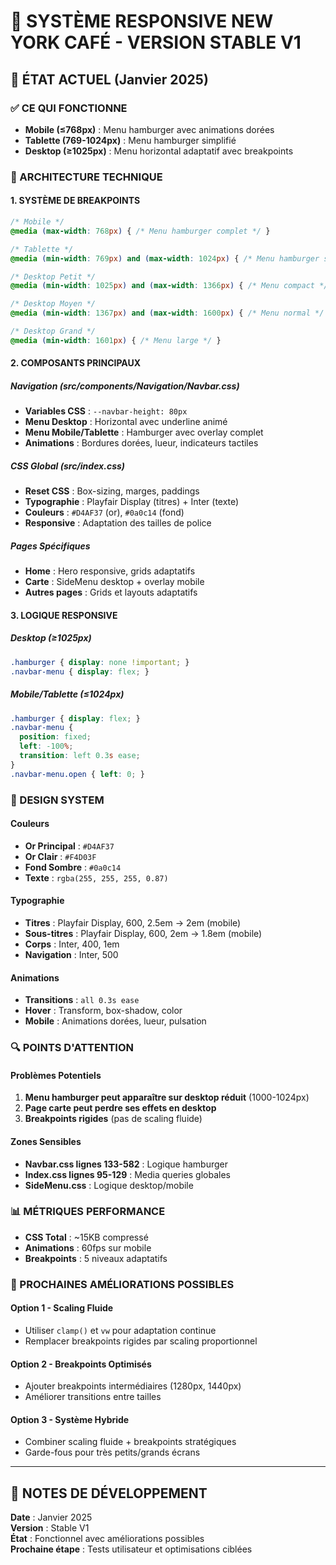 # 📱 SYSTÈME RESPONSIVE NEW YORK CAFÉ - VERSION STABLE V1

## 🎯 ÉTAT ACTUEL (Janvier 2025)

### ✅ CE QUI FONCTIONNE
- **Mobile (≤768px)** : Menu hamburger avec animations dorées
- **Tablette (769-1024px)** : Menu hamburger simplifié
- **Desktop (≥1025px)** : Menu horizontal adaptatif avec breakpoints

### 🔧 ARCHITECTURE TECHNIQUE

#### 1. **SYSTÈME DE BREAKPOINTS**
```css
/* Mobile */
@media (max-width: 768px) { /* Menu hamburger complet */ }

/* Tablette */
@media (min-width: 769px) and (max-width: 1024px) { /* Menu hamburger simplifié */ }

/* Desktop Petit */
@media (min-width: 1025px) and (max-width: 1366px) { /* Menu compact */ }

/* Desktop Moyen */
@media (min-width: 1367px) and (max-width: 1600px) { /* Menu normal */ }

/* Desktop Grand */
@media (min-width: 1601px) { /* Menu large */ }
```

#### 2. **COMPOSANTS PRINCIPAUX**

##### **Navigation (src/components/Navigation/Navbar.css)**
- **Variables CSS** : `--navbar-height: 80px`
- **Menu Desktop** : Horizontal avec underline animé
- **Menu Mobile/Tablette** : Hamburger avec overlay complet
- **Animations** : Bordures dorées, lueur, indicateurs tactiles

##### **CSS Global (src/index.css)**
- **Reset CSS** : Box-sizing, marges, paddings
- **Typographie** : Playfair Display (titres) + Inter (texte)
- **Couleurs** : `#D4AF37` (or), `#0a0c14` (fond)
- **Responsive** : Adaptation des tailles de police

##### **Pages Spécifiques**
- **Home** : Hero responsive, grids adaptatifs
- **Carte** : SideMenu desktop + overlay mobile
- **Autres pages** : Grids et layouts adaptatifs

#### 3. **LOGIQUE RESPONSIVE**

##### **Desktop (≥1025px)**
```css
.hamburger { display: none !important; }
.navbar-menu { display: flex; }
```

##### **Mobile/Tablette (≤1024px)**
```css
.hamburger { display: flex; }
.navbar-menu { 
  position: fixed;
  left: -100%;
  transition: left 0.3s ease;
}
.navbar-menu.open { left: 0; }
```

### 🎨 DESIGN SYSTEM

#### **Couleurs**
- **Or Principal** : `#D4AF37`
- **Or Clair** : `#F4D03F`
- **Fond Sombre** : `#0a0c14`
- **Texte** : `rgba(255, 255, 255, 0.87)`

#### **Typographie**
- **Titres** : Playfair Display, 600, 2.5em → 2em (mobile)
- **Sous-titres** : Playfair Display, 600, 2em → 1.8em (mobile)
- **Corps** : Inter, 400, 1em
- **Navigation** : Inter, 500

#### **Animations**
- **Transitions** : `all 0.3s ease`
- **Hover** : Transform, box-shadow, color
- **Mobile** : Animations dorées, lueur, pulsation

### 🔍 POINTS D'ATTENTION

#### **Problèmes Potentiels**
1. **Menu hamburger peut apparaître sur desktop réduit** (1000-1024px)
2. **Page carte peut perdre ses effets en desktop**
3. **Breakpoints rigides** (pas de scaling fluide)

#### **Zones Sensibles**
- **Navbar.css lignes 133-582** : Logique hamburger
- **Index.css lignes 95-129** : Media queries globales
- **SideMenu.css** : Logique desktop/mobile

### 📊 MÉTRIQUES PERFORMANCE
- **CSS Total** : ~15KB compressé
- **Animations** : 60fps sur mobile
- **Breakpoints** : 5 niveaux adaptatifs

### 🚀 PROCHAINES AMÉLIORATIONS POSSIBLES

#### **Option 1 - Scaling Fluide**
- Utiliser `clamp()` et `vw` pour adaptation continue
- Remplacer breakpoints rigides par scaling proportionnel

#### **Option 2 - Breakpoints Optimisés**
- Ajouter breakpoints intermédiaires (1280px, 1440px)
- Améliorer transitions entre tailles

#### **Option 3 - Système Hybride**
- Combiner scaling fluide + breakpoints stratégiques
- Garde-fous pour très petits/grands écrans

---

## 📝 NOTES DE DÉVELOPPEMENT

**Date** : Janvier 2025  
**Version** : Stable V1  
**État** : Fonctionnel avec améliorations possibles  
**Prochaine étape** : Tests utilisateur et optimisations ciblées 